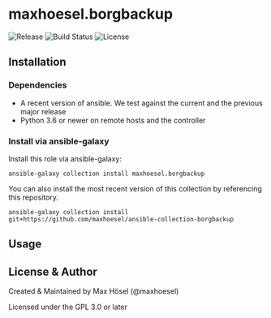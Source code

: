 # maxhoesel.borgbackup

![Release](https://img.shields.io/github/v/release/maxhoesel/ansible-collection-borgbackup?style=flat-square)
![Build Status](https://img.shields.io/circleci/build/github/maxhoesel-ansible/ansible-collection-borgbackup/main?style=flat-square)
![License](https://img.shields.io/github/license/maxhoesel/ansible-collection-borgbackup?style=flat-square)

## Installation

### Dependencies

- A recent version of ansible. We test against the current and the previous major release
- Python 3.6 or newer on remote hosts and the controller

### Install via ansible-galaxy

Install this role via ansible-galaxy:

`ansible-galaxy collection install maxhoesel.borgbackup`

You can also install the most recent version of this collection by referencing this repository.

`ansible-galaxy collection install git+https://github.com/maxhoesel/ansible-collection-borgbackup`

## Usage

## License & Author

Created & Maintained by Max Hösel (@maxhoesel)

Licensed under the GPL 3.0 or later
